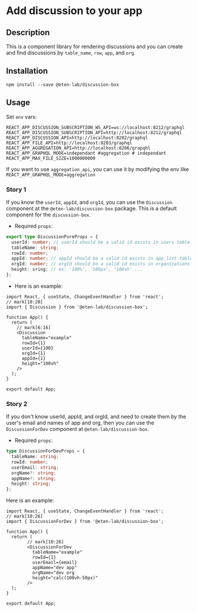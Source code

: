 # Add discussion to your app

## Description

This is a component library for rendering discussions and you can create and find discussions by `table_name`, `row`, `app`, and `org`.

## Installation

```
npm install --save @eten-lab/discussion-box
```

## Usage

Set `env` vars:

```
REACT_APP_DISCUSSION_SUBSCRIPTION_WS_API=ws://localhost:8212/graphql
REACT_APP_DISCUSSION_SUBSCRIPTION_API=http://localhost:8212/graphql
REACT_APP_DISCUSSION_API=http://localhost:8202/graphql
REACT_APP_FILE_API=http://localhost:8203/graphql
REACT_APP_AGGREGATION_API=http://localhost:8206/grapqhl
REACT_APP_GRAPHQL_MODE=independant #aggregation # independant
REACT_APP_MAX_FILE_SIZE=1000000000
```

If you want to use `aggregation_api`, you can use it by modifying the env like `REACT_APP_GRAPHQL_MODE=aggregation`

### Story 1

If you know the `userId`, `appId`, and `orgId`, you can use the `Discussion` component at the `@eten-lab/discussion-box` package.
This is a default component for the `discussion-box`.

- Required `props`:

```typescript
export type DiscussionPureProps = {
  userId: number; // userId should be a valid id exists in users table.
  tableName: string;
  rowId: number;
  appId: number; // appId should be a valid id exists in app_list table.
  orgId: number; // orgId should be a valid id exists in organizations table.
  height: sring; // ex: '100%', '500px', '100vh' ...
};
```

- Here is an example:

```tsx focus=6:17
import React, { useState, ChangeEventHandler } from 'react';
// mark[10:20]
import { Discussion } from '@eten-lab/discussion-box';

function App() {
  return (
    // mark[6:16]
    <Discussion
      tableName="example"
      rowId={1}
      userId={100}
      orgId={1}
      appId={1}
      height="100vh"
    />
  );
}

export default App;
```

### Story 2

If you don't know userId, appId, and orgId, and need to create them by the user's email and names of app and org, then you can use the `DiscussionForDev` component at `@eten-lab/discussion-box`.

- Required `props`:

```typescript
type DiscussionForDevProps = {
  tableName: string;
  rowId: number;
  userEmail: string;
  orgName?: string;
  appName?: string;
  height: string;
};
```

Here is an example:

```tsx focus=6:17
import React, { useState, ChangeEventHandler } from 'react';
// mark[10:26]
import { DiscussionForDev } from '@eten-lab/discussion-box';

function App() {
  return (
        // mark[10:26]
        <DiscussionForDev
          tableName="example"
          rowId={1}
          userEmail={email}
          appName="dev app"
          orgName="dev org
          height="calc(100vh-50px)"
        />
  );
}

export default App;

```
